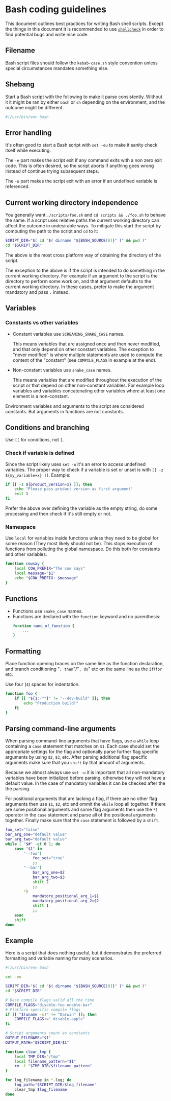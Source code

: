 # Bash coding guidelines

This document outlines best practices for writing Bash shell scripts. Except the things in this
document it is recommended to use [`shellcheck`] in order to find potential bugs and write
nice code.

[`shellcheck`]: https://www.shellcheck.net/

## Filename

Bash script files should follow the `kebab-case.sh` style convention unless special circumstances
mandates something else.

## Shebang

Start a Bash script with the following to make it parse consistently.
Without it it might be ran by either `bash` or `sh` depending on the environment,
and the outcome might be different.

```bash
#!/usr/bin/env bash
```

## Error handling

It's often good to start a Bash script with `set -eu` to make it sanity check itself
while executing.

The `-e` part makes the script exit if any command exits with a non zero exit code.
This is often desired, so the script aborts if anything goes wrong
instead of continue trying subsequent steps.

The `-u` part makes the script exit with an error if an undefined variable is referenced.

## Current working directory independence

You generally want `./scripts/foo.sh` and `cd scripts && ./foo.sh` to behave the same.
If a script uses relative paths the current working directory can affect the outcome in
undesirable ways. To mitigate this start the script by computing the path to the script
and `cd` to it:

```bash
SCRIPT_DIR="$( cd "$( dirname "${BASH_SOURCE[0]}" )" && pwd )"
cd "$SCRIPT_DIR"
```

The above is the most cross platform way of obtaining the directory of the script.

The exception to the above is if the script is intended to do something in the current
working directory. For example if an argument to the script is the directory to perform
some work on, and that argument defaults to the current working directory. In these cases,
prefer to make the argument mandatory and pass `.` instead.

## Variables

### Constants vs other variables

* Constant variables use `SCREAMING_SNAKE_CASE` names.

  This means variables that are assigned once and then never modified, and that only depend on
  other constant variables. The exception to "never modified" is where multiple statements are
  used to compute the content of the "constant" (see `COMPILE_FLAGS` in example at the end).

* Non-constant variables use `snake_case` names.

  This means variables that are modified throughout the execution of the script or that depend
  on other non-constant variables. For example loop variables and variables concatenating other
  variables where at least one element is a non-constant.

Environment variables and arguments to the script are considered constants. But arguments in
functions are not constants.

## Conditions and branching

Use `[[` for conditions, not `[`.

### Check if variable is defined

Since the script likely uses `set -u` it's an error to access undefined variables. The proper way
to check if a variable is set or unset is with `[[ -z ${my_variable+x} ]]`. Example:

```bash
if [[ -z ${product_version+x} ]]; then
    echo "Please pass product version as first argument"
    exit 1
fi
```

Prefer the above over defining the variable as the empty string, do some processing and then check
if it's still empty or not.

### Namespace

Use `local` for variables inside functions unless they need to be global for some reason
(They most likely should not be). This stops execution of functions from polluting the global
namespace. Do this both for constants and other variables.

```bash
function cowsay {
    local COW_PREFIX="The cow says"
    local message="$1"
    echo "$COW_PREFIX: $message"
}
```

## Functions

* Functions use `snake_case` names.
* Functions are declared with the `function` keyword and no parenthesis:
  ```bash
  function name_of_function {
      ...
  }
  ```

## Formatting

Place function opening braces on the same line as the function declaration, and branch
conditioning "`; then`"/"`; do`" etc on the same line as the `if`/`for` etc.

Use four (`4`) spaces for indentation.

```bash
function foo {
    if [[ "${1:-""}" != "--dev-build" ]]; then
        echo "Production build!"
    fi
}
```

## Parsing command-line arguments

When parsing command-line arguments that have flags, use a `while` loop containing a `case`
statement that matches on `$1`. Each case should set the appropriate settings for the flag and
optionally parse further flag specific arguments by using `$2`, `$3`, etc.
After parsing additional flag specific arguments make sure that you `shift` by that amount of
arguments.

Because we almost always use `set -u` it is important that all non-mandatory variables
have been initialized before parsing, otherwise they will not have a default value. In the case
of mandatory variables it can be checked after the the parsing.

For positional arguments that are lacking a flag, if there are no other flag arguments then use
`$1`, `$2`, etc and ommit the `while` loop all together. If there are some positional arguments
and some flag arguments then use the `*)` operator in the `case` statement and parse all of the
positional arguments together.
Finally make sure that the `case` statement is followed by a `shift`.

```bash
foo_set="false"
bar_arg_one="default value"
bar_arg_two="default value"
while [ "$#" -gt 0 ]; do
    case "$1" in
        "--foo")
            foo_set="true"
            ;;
        "--bar")
            bar_arg_one=$2
            bar_arg_two=$3
            shift 2
            ;;
        *)
            mandatory_positional_arg_1=$1
            mandatory_positional_arg_2=$2
            shift 1
            ;;
    esac
    shift
done
```

## Example

Here is a script that does nothing useful, but it demonstrates the preferred formatting
and variable naming for many scenarios.

```bash
#!/usr/bin/env bash

set -eu

SCRIPT_DIR="$( cd "$( dirname "${BASH_SOURCE[0]}" )" && pwd )"
cd "$SCRIPT_DIR"

# Base compile flags valid all the time
COMPILE_FLAGS="disable-foo enable-bar"
# Platform specific compile flags
if [[ "$(uname -s)" != "Darwin" ]]; then
    COMPILE_FLAGS+=" disable-apple"
fi

# Script arguments count as constants
OUTPUT_FILENAME="$1"
OUTPUT_PATH="$SCRIPT_DIR/$1"

function clear_tmp {
    local TMP_DIR="/tmp"
    local filename_pattern="$1"
    rm -f "$TMP_DIR/$filename_pattern"
}

for log_filename in *.log; do
    log_path="$SCRIPT_DIR/$log_filename"
    clear_tmp $log_filename
done
```

